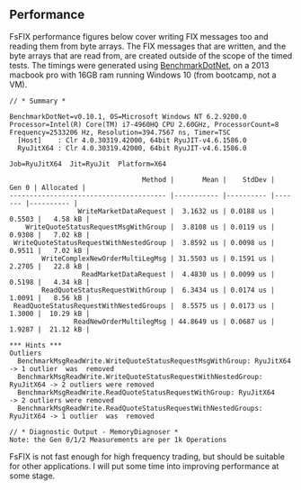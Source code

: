 ## Performance



FsFIX performance figures below cover writing FIX messages too and reading them from byte arrays. The FIX messages that are written, and the byte arrays that are read from, are created outside of the scope of the timed tests. The timings were generated using [BenchmarkDotNet](http://benchmarkdotnet.org/), on a 2013 macbook pro with 16GB ram running Windows 10 (from bootcamp, not a VM).


```
// * Summary *

BenchmarkDotNet=v0.10.1, OS=Microsoft Windows NT 6.2.9200.0
Processor=Intel(R) Core(TM) i7-4960HQ CPU 2.60GHz, ProcessorCount=8
Frequency=2533206 Hz, Resolution=394.7567 ns, Timer=TSC
  [Host]    : Clr 4.0.30319.42000, 64bit RyuJIT-v4.6.1586.0
  RyuJitX64 : Clr 4.0.30319.42000, 64bit RyuJIT-v4.6.1586.0

Job=RyuJitX64  Jit=RyuJit  Platform=X64  

                                 Method |       Mean |    StdDev |  Gen 0 | Allocated |
--------------------------------------- |----------- |---------- |------- |---------- |
                 WriteMarketDataRequest |  3.1632 us | 0.0188 us | 0.5503 |   4.58 kB |
    WriteQuoteStatusRequestMsgWithGroup |  3.8108 us | 0.0119 us | 0.9308 |   7.02 kB |
 WriteQuoteStatusRequestWithNestedGroup |  3.8592 us | 0.0098 us | 0.9511 |   7.02 kB |
        WriteComplexNewOrderMultiLegMsg | 31.5503 us | 0.1591 us | 2.2705 |   22.8 kB |
                  ReadMarketDataRequest |  4.4830 us | 0.0099 us | 0.5198 |   4.34 kB |
        ReadQuoteStatusRequestWithGroup |  6.3434 us | 0.0174 us | 1.0091 |   8.56 kB |
 ReadQuoteStatusRequestWithNestedGroups |  8.5575 us | 0.0173 us | 1.3000 |  10.29 kB |
                ReadNewOrderMultilegMsg | 44.8649 us | 0.0687 us | 1.9287 |  21.12 kB |

*** Hints ***
Outliers
  BenchmarkMsgReadWrite.WriteQuoteStatusRequestMsgWithGroup: RyuJitX64    -> 1 outlier  was  removed
  BenchmarkMsgReadWrite.WriteQuoteStatusRequestWithNestedGroup: RyuJitX64 -> 2 outliers were removed
  BenchmarkMsgReadWrite.ReadQuoteStatusRequestWithGroup: RyuJitX64        -> 2 outliers were removed
  BenchmarkMsgReadWrite.ReadQuoteStatusRequestWithNestedGroups: RyuJitX64 -> 1 outlier  was  removed

// * Diagnostic Output - MemoryDiagnoser *
Note: the Gen 0/1/2 Measurements are per 1k Operations
```


FsFIX is not fast enough for high frequency trading, but should be suitable for other applications. I will put some time into improving performance at some stage.

